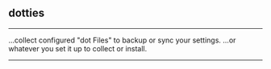 ## dotties
---
...collect configured "dot Files" to backup or sync your settings. ...or
whatever you set it up to collect or install.

---
